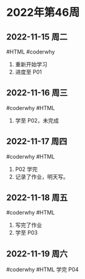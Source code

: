 # 2022年第46周

## 2022-11-15 周二
#HTML #coderwhy
1. 重新开始学习 
2. 进度至 P01 

## 2022-11-16 周三
#coderwhy #HTML
1. 学至 P02，未完成 

## 2022-11-17 周四
#coderwhy #HTML 
1. P02 学完
2. 记录了作业，明天写。

## 2022-11-18 周五
#coderwhy #HTML 
1. 写完了作业
2. 学至 P03

## 2022-11-19 周六
#coderwhy #HTML 
学完 P04
